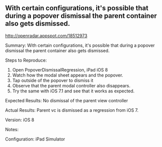 ## With certain configurations, it's possible that during a popover dismissal the parent container also gets dismissed.

http://openradar.appspot.com/18512973

Summary:
With certain configurations, it's possible that during a popover dismissal the parent container also gets dismissed.

Steps to Reproduce:
1. Open PopoverDismissalRegression, iPad iOS 8
2. Watch how the modal sheet appears and the popover.
3. Tap outside of the popover to dismiss it
4. Observe that the parent modal controller also disappears.
5. Try the same with iOS 7.1 and see that it works as expected.

Expected Results:
No dismissal of the parent view controller

Actual Results:
Parent vc is dismissed as a regression from iOS 7.

Version:
iOS 8

Notes:


Configuration:
iPad Simulator
